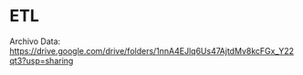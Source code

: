 # ETL

Archivo Data: https://drive.google.com/drive/folders/1nnA4EJlq6Us47AjtdMv8kcFGx_Y22qt3?usp=sharing